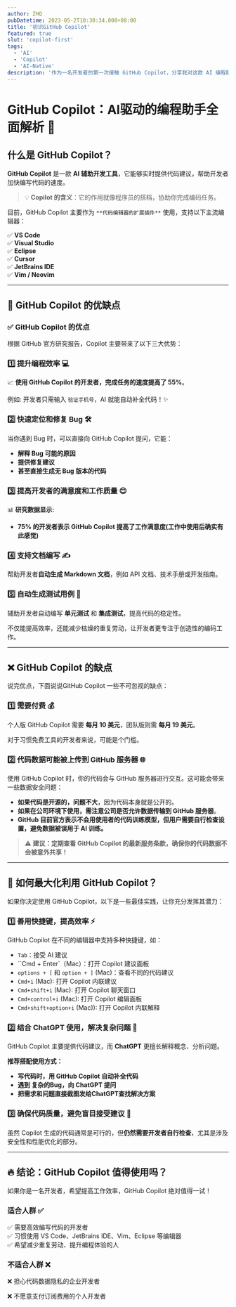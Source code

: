 ```yaml
---
author: ZHQ
pubDatetime: 2023-05-2T10:30:34.000+08:00
title: '初识GitHub Copilot'
featured: true
slut: 'copilot-first'
tags:
  - 'AI'
  - 'Copilot'
  - 'AI-Native'
description: '作为一名开发者的第一次接触 GitHub Copilot，分享我对这款 AI 编程助手的初步认识和使用体验。'
---
```



# GitHub Copilot：AI驱动的编程助手全面解析 🚀

## 什么是 GitHub Copilot？

**GitHub Copilot** 是一款 **AI 辅助开发工具**，它能够实时提供代码建议，帮助开发者加快编写代码的速度。

> 💡 **Copilot 的含义**：它的作用就像程序员的搭档，协助你完成编码任务。

目前，GitHub Copilot 主要作为 `**代码编辑器的扩展插件**` 使用，支持以下主流编辑器：

✅ **VS Code**  
✅ **Visual Studio**  
✅ **Eclipse**  
✅ **Cursor**  
✅ **JetBrains IDE**  
✅ **Vim / Neovim**  

---

## 🎯 GitHub Copilot 的优缺点

### ✅ GitHub Copilot 的优点

根据 GitHub 官方研究报告，Copilot 主要带来了以下三大优势：

### 1️⃣ 提升编程效率 💻

📈 **使用 GitHub Copilot 的开发者，完成任务的速度提高了 55%**。

例如: 开发者只需输入 `验证手机号`，AI 就能自动补全代码！✨

### 2️⃣ 快速定位和修复 Bug 🛠️

当你遇到 Bug 时，可以直接向 GitHub Copilot 提问，它能：

- **解释 Bug 可能的原因**
- **提供修复建议**
- **甚至直接生成无 Bug 版本的代码**

### 3️⃣ 提高开发者的满意度和工作质量 😊

📊 **研究数据显示:**
- **75% 的开发者表示 GitHub Copilot 提高了工作满意度(工作中使用后确实有此感觉)**

### 4️⃣ 支持文档编写 ✍️

帮助开发者**自动生成 Markdown 文档**，例如 API 文档、技术手册或开发指南。

### 5️⃣ 自动生成测试用例 🧪

辅助开发者自动编写 **单元测试** 和 **集成测试**，提高代码的稳定性。

不仅能提高效率，还能减少枯燥的重复劳动，让开发者更专注于创造性的编码工作。

---

## ❌ GitHub Copilot 的缺点

说完优点，下面说说GitHub Copilot 一些不可忽视的缺点：

### 1️⃣ 需要付费 💰

个人版 GitHub Copilot 需要 **每月 10 美元**，团队版则需 **每月 19 美元**。

对于习惯免费工具的开发者来说，可能是个门槛。

### 2️⃣ 代码数据可能被上传到 GitHub 服务器 🌐

使用 GitHub Copilot 时，你的代码会与 GitHub 服务器进行交互。这可能会带来一些数据安全问题：

- **如果代码是开源的，问题不大**，因为代码本身就是公开的。
- **如果在公司环境下使用，需注意公司是否允许数据传输到 GitHub 服务器**。
- **GitHub 目前官方表示不会用使用者的代码训练模型，但用户需要自行检查设置，避免数据被误用于 AI 训练。**

> ⚠️ **建议：定期查看 GitHub Copilot 的最新服务条款，确保你的代码数据不会被意外共享！**

---

## 🎯 如何最大化利用 GitHub Copilot？

如果你决定使用 GitHub Copilot，以下是一些最佳实践，让你充分发挥其潜力：

### **1️⃣ 善用快捷键，提高效率** ⚡

GitHub Copilot 在不同的编辑器中支持多种快捷键，如：

- `Tab`：接受 AI 建议
- ``Cmd + Enter`（Mac）：打开 Copilot 建议面板
- `options + [` 和 `option + ]` (Mac)：查看不同的代码建议
- `Cmd+i` (Mac): 打开 Copilot 内联建议
- `Cmd+shift+i` (Mac): 打开 Copilot 聊天窗口
- `Cmd+control+i` (Mac): 打开 Copilot 编辑面板
- `Cmd+shift+option+i` (Mac)): 打开 Copilot 内联解释

### **2️⃣ 结合 ChatGPT 使用，解决复杂问题** 🤖

GitHub Copilot 主要提供代码建议，而 **ChatGPT** 更擅长解释概念、分析问题。

**推荐搭配使用方式：**
- **写代码时，用 GitHub Copilot 自动补全代码**
- **遇到 复杂的Bug，向 ChatGPT 提问**
- **把需求和问题直接截图发给ChatGPT查找解决方案**

### **3️⃣ 确保代码质量，避免盲目接受建议** 🧐

虽然 Copilot 生成的代码通常是可行的，但**仍然需要开发者自行检查**，尤其是涉及安全性和性能优化的部分。

---

## 🔥 结论：GitHub Copilot 值得使用吗？

如果你是一名开发者，希望提高工作效率，GitHub Copilot 绝对值得一试！

### **适合人群** ✅
✅ 需要高效编写代码的开发者  
✅ 习惯使用 VS Code、JetBrains IDE、Vim、Eclipse 等编辑器  
✅ 希望减少重复劳动、提升编程体验的人  

### **不适合人群** ❌
❌ 担心代码数据隐私的企业开发者  

❌ 不愿意支付订阅费用的个人开发者  
